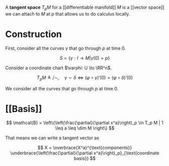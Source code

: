 A **tangent space** $T_pM$ for a [[differentiable manifold]] $M$ is a [[vector space]] we can attach to $M$ at $p$ that allows us to do calculus locally. 


# Construction

First, consider all the curves $\gamma$ that go through $p$ at time 0.

$$
S = \{\gamma: I\to M | \gamma(0) = p\}
$$

Consider a coordinate chart $\varphi: U \to \RR^n$.

$$
T_p M \triangleq  / \sim,\quad \gamma \sim \delta \iff (\varphi \circ \gamma)'(0) = (\varphi \circ \delta)'(0)
$$

We consider all the curves that go through $p$ at time 0.



# [[Basis]]

$$
\mathcal{B} = \left\{\left(\frac{\partial}{\partial x^a}\right)_p \in T_p M | 1 \leq a \leq \dim M \right\}
$$

That means we can write a tangent vector as 

$$
X = \overbrace{X^a}^{\text{components}} \underbrace{\left(\frac{\partial}{\partial x^a}\right)_p}_{\text{coordinate basis}}
$$